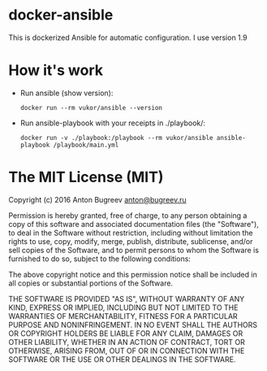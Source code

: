 docker-ansible
===========

This is dockerized Ansible for automatic configuration. I use version 1.9


How it's work
===========

* Run ansible (show version):

    `` docker run --rm vukor/ansible --version ``

* Run ansible-playbook with your receipts in ./playbook/:

    `` docker run -v ./playbook:/playbook --rm vukor/ansible ansible-playbook /playbook/main.yml ``


The MIT License (MIT)
===========
Copyright (c) 2016 Anton Bugreev <anton@bugreev.ru>

Permission is hereby granted, free of charge, to any person obtaining a copy of this software and associated documentation files (the "Software"), to deal in the Software without restriction, including without limitation the rights to use, copy, modify, merge, publish, distribute, sublicense, and/or sell copies of the Software, and to permit persons to whom the Software is furnished to do so, subject to the following conditions:

The above copyright notice and this permission notice shall be included in all copies or substantial portions of the Software.

THE SOFTWARE IS PROVIDED "AS IS", WITHOUT WARRANTY OF ANY KIND, EXPRESS OR IMPLIED, INCLUDING BUT NOT LIMITED TO THE WARRANTIES OF MERCHANTABILITY, FITNESS FOR A PARTICULAR PURPOSE AND NONINFRINGEMENT. IN NO EVENT SHALL THE AUTHORS OR COPYRIGHT HOLDERS BE LIABLE FOR ANY CLAIM, DAMAGES OR OTHER LIABILITY, WHETHER IN AN ACTION OF CONTRACT, TORT OR OTHERWISE, ARISING FROM, OUT OF OR IN CONNECTION WITH THE SOFTWARE OR THE USE OR OTHER DEALINGS IN THE SOFTWARE.

